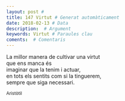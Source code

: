 ```yaml
---
layout: post #
title: 147 Virtut # Generat automàticament
date: 2018-02-13 # Data
description:  # Argument
keywords: Virtut # Paraules clau
coments:  # Comentaris
---
```


La millor manera de cultivar una virtut <br />
que ens manca és <br />
imaginar que la tenim i actuar, <br />
en tots els sentits com si la tinguerem, <br />
sempre que siga necessari.

<small>Aristòtil</small>
